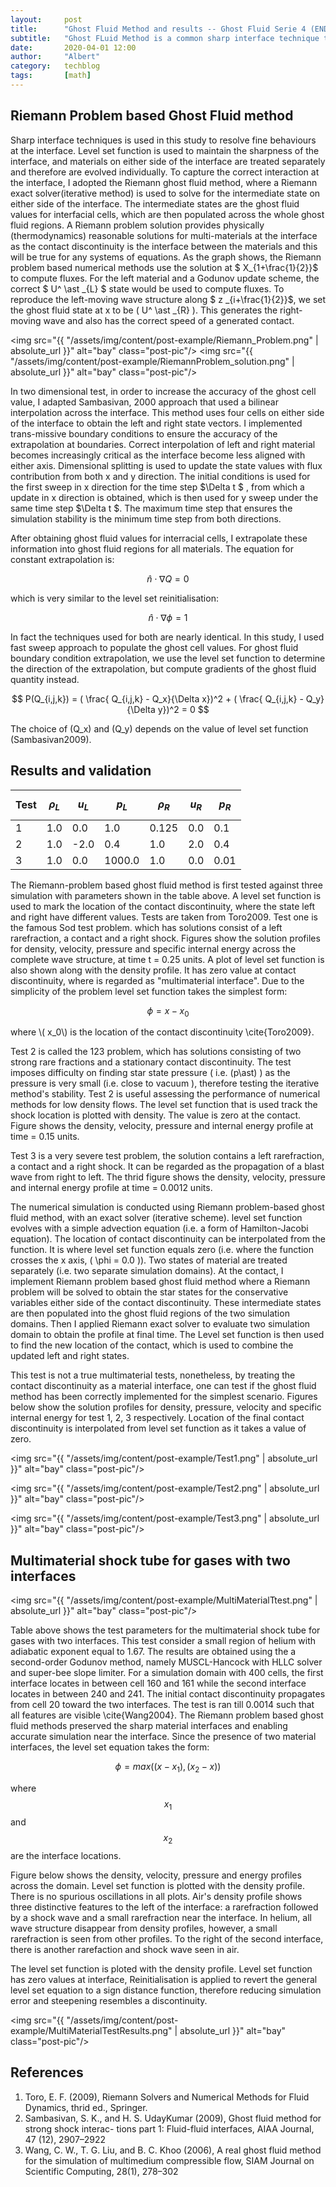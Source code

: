 ```yaml
---
layout:     post
title:      "Ghost Fluid Method and results -- Ghost Fluid Serie 4 (END)"
subtitle:   "Ghost FLuid Method is a common sharp interface technique that is used to model material interfaction. "
date:       2020-04-01 12:00
author:     "Albert"
category:   techblog
tags:       [math]
---
```


<html>
<head>
  <meta charset="utf-8">
  <meta name="viewport" content="width=device-width">
  <title>MathJax example</title>
  <script src="https://polyfill.io/v3/polyfill.min.js?features=es6"></script>
  <script id="MathJax-script" async
          src="https://cdn.jsdelivr.net/npm/mathjax@3/es5/tex-mml-chtml.js">
  </script>
</head>
<body>
  
</body>
</html>

<h2 class="section-heading">Riemann Problem based Ghost Fluid method</h2>

<html>
<body>
  
Sharp interface techniques is used in this study to resolve fine behaviours at the interface. Level set function is used to maintain the sharpness of the interface, and materials on either side of the interface are treated separately and therefore are evolved individually. To capture the correct interaction at the interface, I adopted the Riemann ghost fluid method, where a Riemann exact solver(iterative method) is used to solve for the intermediate state on either side of the interface. The intermediate states are the ghost fluid values for interfacial cells, which are then populated across the whole ghost fluid regions.
A Riemann problem solution provides physically (thermodynamics) reasonable solutions for multi-materials at the interface as the contact discontinuity is the interface between the materials and this will be true for any systems of equations. As the graph shows, the Riemann problem based numerical methods use the solution at $ X_{1+\frac{1}{2}}$ to compute fluxes. For the left material and a Godunov update scheme, the correct $ U^ \ast _{L} $ state would be used to compute fluxes. To reproduce the left-moving wave structure along $ z _{i+\frac{1}{2}}$, we set the ghost fluid state at x to be \( U^ \ast _{R} \). This generates the right-moving wave and also has the correct speed of a generated contact.

<img src="{{ "/assets/img/content/post-example/Riemann_Problem.png" | absolute_url }}" alt="bay" class="post-pic"/>
<img src="{{ "/assets/img/content/post-example/RiemannProblem_solution.png" | absolute_url }}" alt="bay" class="post-pic"/>


In two dimensional test, in order to increase the accuracy of the ghost cell value, I adapted Sambasivan, 2000 approach that used a bilinear interpolation across the interface. This method uses four cells on either side of the interface to obtain the left and right state vectors. I implemented trans-missive boundary conditions to ensure the accuracy of the extrapolation at boundaries. Correct interpolation of left and right material becomes increasingly critical as the interface become less aligned with either axis. Dimensional splitting is used to update the state values with flux contribution from both x and y direction. The initial conditions is used for the first sweep in x direction for the time step $\Delta t $ , from which a update in x direction is obtained, which is then used for y sweep under the same time step $\Delta t $. The maximum time step that ensures the simulation stability is the minimum time step from both directions.  

After obtaining ghost fluid values for interracial cells, I extrapolate these information into ghost fluid regions for all materials. The equation for constant extrapolation is:

</body>
</html>

$$
    \hat{{n}} \cdot \nabla Q = 0
$$

which is very similar to the level set reinitialisation:

$$
    \hat{{n}} \cdot \nabla \phi = 1
$$

In fact the techniques used for both are nearly identical. In this study, I used fast sweep approach to populate the ghost cell values. For ghost fluid boundary condition extrapolation, we use the level set function to determine the direction of the extrapolation, but compute gradients of the ghost fluid quantity instead.

$$
    P(Q_{i,j,k}) = ( \frac{ Q_{i,j,k} - Q_x}{\Delta x})^2 +  ( \frac{ Q_{i,j,k} - Q_y}{\Delta y})^2 = 0
$$

<html>
<body>
  
The choice of \(Q_x\) and \(Q_y\) depends on the value of level set function (Sambasivan2009). 
</body>
</html>

<h2 class="section-heading">Results and validation </h2>


| Test |  $$\rho_L$$ |  $$u_L$$ | $$ p_L$$ |  $$\rho_R$$ | $$ u_R $$|  $$p_R$$ | 
| ------ | ------ | ------ | ------ | ------ | ------ |------ |
|  1 |  1.0 |  0.0 |  1.0 |  0.125 |  0.0 |  0.1 | 
| 2 |  1.0  | -2.0 | 0.4 | 1.0 | 2.0 |  0.4 | 
| 3 |  1.0  | 0.0 | 1000.0 | 1.0 |  0.0 | 0.01 |  




The Riemann-problem based ghost fluid method is first tested against three simulation with parameters shown in the table above. A level set function is used to mark the location of the contact discontinuity, where the state left and right have different values. Tests are taken from Toro2009. Test one is the famous Sod test problem. which has solutions consist of a left rarefraction, a contact and a right shock. Figures show the solution profiles for density, velocity, pressure and specific internal energy across the complete wave structure, at time t = 0.25 units. A plot of level set function is also shown along with the density profile. It has zero value at contact discontinuity, where is regarded as "multimaterial interface". Due to the simplicity of the problem level set function takes the simplest form:

$$
     \phi = x - x_0
$$

<html>
<body>
 where \( x_0\) is the location of the contact discontinuity \cite{Toro2009}.

Test 2 is called the 123 problem, which has solutions consisting of two strong rare fractions and a stationary contact discontinuity.  The test imposes difficulty on finding star state pressure ( i.e. \(p\ast\) ) as the pressure is very small (i.e. close to vacuum ), therefore testing the iterative method's stability. Test 2 is useful assessing the performance of numerical methods for low density flows. The level set function that is used track the shock location is plotted with density. The value is zero at the contact. Figure shows the density, velocity, pressure and internal energy profile at time = 0.15 units.

Test 3 is a very severe test problem, the solution contains a left rarefraction, a contact and a right shock. It can be regarded as the propagation of a blast wave from right to left. The thrid figure shows the density, velocity, pressure and internal energy profile at time = 0.0012 units.

The numerical simulation is conducted using Riemann problem-based ghost fluid method, with an exact solver (iterative scheme). level set function evolves with a simple advection equation (i.e. a form of Hamilton-Jacobi equation). The location of contact discontinuity can be interpolated from the function. It is where level set function equals zero (i.e. where the function crosses the x axis, \( \phi = 0.0 \)). Two states of material are treated separately (i.e. two separate simulation domains). At the contact, I implement Riemann problem based ghost fluid method where a Riemann problem will be solved to obtain the star states for the conservative variables either side of the contact discontinuity. These intermediate states are then populated into the ghost fluid regions of the two simulation domains. Then I applied Riemann exact solver to evaluate two simulation domain to obtain the profile at final time. The Level set function is then used to find the new location of the contact, which is used to combine the updated left and right states. 

This test is not a true multimaterial tests, nonetheless, by treating the contact discontinuity as a material interface, one can test if the ghost fluid method has been correctly implemented for the simplest scenario. Figures below show the solution profiles for density, pressure, velocity and specific internal energy for test 1, 2, 3 respectively. Location of the final contact discontinuity is interpolated from level set function as it takes a value of zero.  
</body>
</html>

<img src="{{ "/assets/img/content/post-example/Test1.png" | absolute_url }}" alt="bay" class="post-pic"/>

<img src="{{ "/assets/img/content/post-example/Test2.png" | absolute_url }}" alt="bay" class="post-pic"/>

<img src="{{ "/assets/img/content/post-example/Test3.png" | absolute_url }}" alt="bay" class="post-pic"/>


<h2 class="section-heading">Multimaterial shock tube for gases with two interfaces</h2>


<img src="{{ "/assets/img/content/post-example/MultiMaterialTtest.png" | absolute_url }}" alt="bay" class="post-pic"/>

Table above shows the test parameters for the multimaterial shock tube for gases with two interfaces. This test consider a small region of helium with adiabatic exponent equal to 1.67. The results are obtained using the a second-order Godunov method, namely MUSCL-Hancock with HLLC solver and super-bee slope limiter. For a simulation domain with 400 cells, the first interface locates in between cell 160 and 161 while the second interface locates in between 240 and 241. The initial contact discontinuity propagates from cell 20 toward the two interfaces. The test is ran till 0.0014 such that all features are visible \cite{Wang2004}. The Riemann problem based ghost fluid methods preserved the sharp material interfaces and enabling accurate simulation near the interface. Since the presence of two material interfaces, the level set equation takes the form:

$$
    \phi = max( (x - x_1), (x_2 - x))
$$

where $$x_1$$ and $$x_2$$ are the interface locations.


Figure below shows the density, velocity, pressure and energy profiles across the domain. Level set function is plotted with the density profile. There is no spurious oscillations in all plots. Air's density profile shows three distinctive features to the left of the interface: a rarefraction followed by a shock wave and a small rarefraction near the interface. In helium, all wave structure disappear from density profiles, however, a small rarefraction is seen from other profiles. To the right of the second interface, there is another rarefaction and shock wave seen in air. 

The level set function is ploted with the density profile. Level set function has zero values at interface, Reinitialisation is applied to revert the general level set equation to a sign distance function, therefore reducing simulation error and steepening resembles a discontinuity.   

<img src="{{ "/assets/img/content/post-example/MultiMaterialTestResults.png" | absolute_url }}" alt="bay" class="post-pic"/>

<h2 class="section-heading">References</h2>

1. Toro, E. F. (2009), Riemann Solvers and Numerical Methods for Fluid Dynamics, thrid ed., Springer.
2. Sambasivan, S. K., and H. S. UdayKumar (2009), Ghost fluid method for strong shock interac- tions part 1: Fluid-fluid interfaces, AIAA Journal, 47 (12), 2907–2922
3. Wang, C. W., T. G. Liu, and B. C. Khoo (2006), A real ghost fluid method for the simulation of multimedium compressible flow, SIAM Journal on Scientific Computing, 28(1), 278–302
